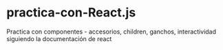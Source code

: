 # practica-con-React.js
Practica con componentes - accesorios, children, ganchos, interactividad siguiendo la documentación de react 
